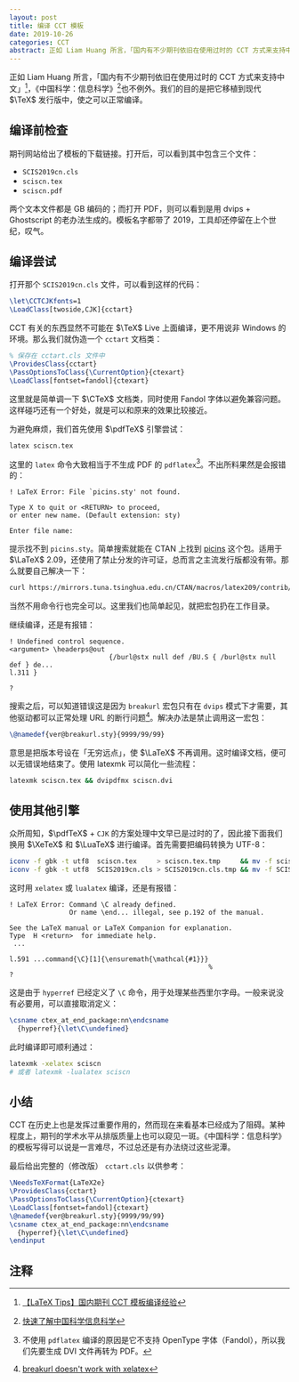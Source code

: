 ```yaml
---
layout: post
title: 编译 CCT 模板
date: 2019-10-26
categories: CCT
abstract: 正如 Liam Huang 所言，「国内有不少期刊依旧在使用过时的 CCT 方式来支持中文」，《中国科学：信息科学》也不例外。我们的目的是把它移植到现代 $\TeX$ 发行版中，使之可以正常编译。
---
```


正如 Liam Huang 所言，「国内有不少期刊依旧在使用过时的 CCT 方式来支持中文」[^liam-cct]，《中国科学：信息科学》[^ssi]也不例外。我们的目的是把它移植到现代 $\TeX$ 发行版中，使之可以正常编译。

[^liam-cct]: [【LaTeX Tips】国内期刊 CCT 模板编译经验](https://liam.page/2013/10/15/LaTeX-CCT-template/)
[^ssi]: [快速了解中国科学信息科学](http://scis.scichina.com/)

## 编译前检查

期刊网站给出了模板的下载链接。打开后，可以看到其中包含三个文件：

- `SCIS2019cn.cls`
- `sciscn.tex`
- `sciscn.pdf`

两个文本文件都是 GB 编码的；而打开 PDF，则可以看到是用 dvips + Ghostscript 的老办法生成的。模板名字都带了 2019，工具却还停留在上个世纪，叹气。

## 编译尝试

打开那个 `SCIS2019cn.cls` 文件，可以看到这样的代码：

```tex
\let\CCTCJKfonts=1
\LoadClass[twoside,CJK]{cctart}
```

CCT 有关的东西显然不可能在 $\TeX$ Live 上面编译，更不用说非 Windows 的环境。那么我们就伪造一个 `cctart` 文档类：

```tex
% 保存在 cctart.cls 文件中
\ProvidesClass{cctart}
\PassOptionsToClass{\CurrentOption}{ctexart}
\LoadClass[fontset=fandol]{ctexart}
```

这里就是简单调一下 $\CTeX$ 文档类，同时使用 Fandol 字体以避免兼容问题。这样碰巧还有一个好处，就是可以和原来的效果比较接近。

为避免麻烦，我们首先使用 $\pdfTeX$ 引擎尝试：

```sh
latex sciscn.tex
```

这里的 `latex` 命令大致相当于不生成 PDF 的 `pdflatex`[^pdflatex]。不出所料果然是会报错的：

[^pdflatex]: 不使用 `pdflatex` 编译的原因是它不支持 OpenType 字体（Fandol），所以我们先要生成 DVI 文件再转为 PDF。

```
! LaTeX Error: File `picins.sty' not found.

Type X to quit or <RETURN> to proceed,
or enter new name. (Default extension: sty)

Enter file name:
```

提示找不到 `picins.sty`。简单搜索就能在 CTAN 上找到 [picins](https://www.ctan.org/pkg/picins) 这个包。适用于 $\LaTeX$ 2.09，还使用了禁止分发的许可证，总而言之主流发行版都没有带。那么就要自己解决一下：

```sh
curl https://mirrors.tuna.tsinghua.edu.cn/CTAN/macros/latex209/contrib/picins/picins.sty -o picins.sty
```

当然不用命令行也完全可以。这里我们也简单起见，就把宏包扔在工作目录。

继续编译，还是有报错：

```
! Undefined control sequence.
<argument> \headerps@out
                         {/burl@stx null def /BU.S { /burl@stx null def } de...
l.311 }

?
```

搜索之后，可以知道错误这是因为 `breakurl` 宏包只有在 `dvips` 模式下才需要，其他驱动都可以正常处理 URL 的断行问题[^breakurl]。解决办法是禁止调用这一宏包：

[^breakurl]: [breakurl doesn't work with xelatex](https://tex.stackexchange.com/q/218196)

```tex
\@namedef{ver@breakurl.sty}{9999/99/99}
```

意思是把版本号设在「无穷远点」，使 $\LaTeX$ 不再调用。这时编译文档，便可以无错误地结束了。使用 latexmk 可以简化一些流程：

```sh
latexmk sciscn.tex && dvipdfmx sciscn.dvi
```

## 使用其他引擎

众所周知，$\pdfTeX$ + `CJK` 的方案处理中文早已是过时的了，因此接下面我们换用 $\XeTeX$ 和 $\LuaTeX$ 进行编译。首先需要把编码转换为 UTF-8：

```sh
iconv -f gbk -t utf8  sciscn.tex     > sciscn.tex.tmp     && mv -f sciscn.tex.tmp     sciscn.tex
iconv -f gbk -t utf8  SCIS2019cn.cls > SCIS2019cn.cls.tmp && mv -f SCIS2019cn.cls.tmp SCIS2019cn.cls
```

这时用 `xelatex` 或 `lualatex` 编译，还是有报错：

```
! LaTeX Error: Command \C already defined.
               Or name \end... illegal, see p.192 of the manual.

See the LaTeX manual or LaTeX Companion for explanation.
Type  H <return>  for immediate help.
 ...

l.591 ...command{\C}[1]{\ensuremath{\mathcal{#1}}}
                                                  %
?
```

这是由于 `hyperref` 已经定义了 `\C` 命令，用于处理某些西里尔字母。一般来说没有必要用，可以直接取消定义：

```tex
\csname ctex_at_end_package:nn\endcsname
  {hyperref}{\let\C\undefined}
```

此时编译即可顺利通过：

```sh
latexmk -xelatex sciscn
# 或者 latexmk -lualatex sciscn
```

## 小结

CCT 在历史上也是发挥过重要作用的，然而现在来看基本已经成为了阻碍。某种程度上，期刊的学术水平从排版质量上也可以窥见一斑。《中国科学：信息科学》的模板写得可以说是一言难尽，不过总还是有办法绕过这些泥潭。

最后给出完整的（修改版） `cctart.cls` 以供参考：

```tex
\NeedsTeXFormat{LaTeX2e}
\ProvidesClass{cctart}
\PassOptionsToClass{\CurrentOption}{ctexart}
\LoadClass[fontset=fandol]{ctexart}
\@namedef{ver@breakurl.sty}{9999/99/99}
\csname ctex_at_end_package:nn\endcsname
  {hyperref}{\let\C\undefined}
\endinput
```

## 注释

<div id="footnotes"></div>
